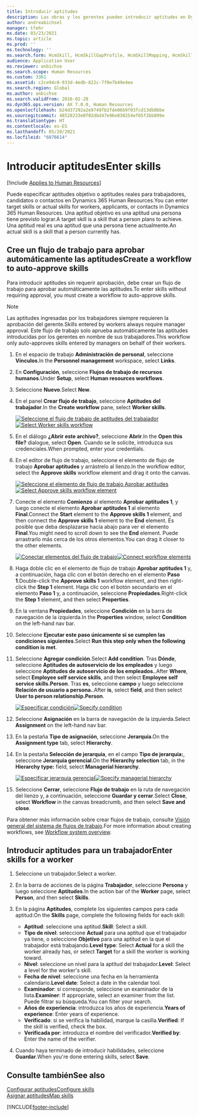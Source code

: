 ```yaml
---
title: Introducir aptitudes
description: Las obras y los gerentes pueden introducir aptitudes en Dynamics 365 Human Resources.
author: andreabichsel
manager: tfehr
ms.date: 03/23/2021
ms.topic: article
ms.prod: ''
ms.technology: ''
ms.search.form: HcmSkill, HcmSkillGapProfile, HcmSkillMapping, HcmSkillType, HcmEmployeeDevelopmentWorkspace
audience: Application User
ms.reviewer: anbichse
ms.search.scope: Human Resources
ms.custom: 3361
ms.assetid: c2ce94c0-933d-4edb-822c-7f0e7b49e4ee
ms.search.region: Global
ms.author: anbichse
ms.search.validFrom: 2016-02-28
ms.dyn365.ops.version: AX 7.0.0, Human Resources
ms.openlocfilehash: b24d37292a2e9749fb2fde06b9f03fcd13db0bbe
ms.sourcegitcommit: 48528233e0f02dbd47e96e030254ef65f2bb899e
ms.translationtype: HT
ms.contentlocale: es-ES
ms.lasthandoff: 05/20/2021
ms.locfileid: "6076614"
---
```

# <a name="enter-skills"></a><span data-ttu-id="d774e-103">Introducir aptitudes</span><span class="sxs-lookup"><span data-stu-id="d774e-103">Enter skills</span></span>

[!include [Applies to Human Resources](../includes/applies-to-hr.md)]

<span data-ttu-id="d774e-104">Puede especificar aptitudes objetivo o aptitudes reales para trabajadores, candidatos o contactos en Dynamics 365 Human Resources.</span><span class="sxs-lookup"><span data-stu-id="d774e-104">You can enter target skills or actual skills for workers, applicants, or contacts in Dynamics 365 Human Resources.</span></span> <span data-ttu-id="d774e-105">Una aptitud objetivo es una aptitud una persona tiene previsto lograr.</span><span class="sxs-lookup"><span data-stu-id="d774e-105">A target skill is a skill that a person plans to achieve.</span></span> <span data-ttu-id="d774e-106">Una aptitud real es una aptitud que una persona tiene actualmente.</span><span class="sxs-lookup"><span data-stu-id="d774e-106">An actual skill is a skill that a person currently has.</span></span>

## <a name="create-a-workflow-to-auto-approve-skills"></a><span data-ttu-id="d774e-107">Cree un flujo de trabajo para aprobar automáticamente las aptitudes</span><span class="sxs-lookup"><span data-stu-id="d774e-107">Create a workflow to auto-approve skills</span></span>

<span data-ttu-id="d774e-108">Para introducir aptitudes sin requerir aprobación, debe crear un flujo de trabajo para aprobar automáticamente las aptitudes.</span><span class="sxs-lookup"><span data-stu-id="d774e-108">To enter skills without requiring approval, you must create a workflow to auto-approve skills.</span></span>

> [!NOTE]
> <span data-ttu-id="d774e-109">Las aptitudes ingresadas por los trabajadores siempre requieren la aprobación del gerente.</span><span class="sxs-lookup"><span data-stu-id="d774e-109">Skills entered by workers always require manager approval.</span></span> <span data-ttu-id="d774e-110">Este flujo de trabajo solo aprueba automáticamente las aptitudes introducidas por los gerentes en nombre de sus trabajadores.</span><span class="sxs-lookup"><span data-stu-id="d774e-110">This workflow only auto-approves skills entered by managers on behalf of their workers.</span></span>

1. <span data-ttu-id="d774e-111">En el espacio de trabajo **Administración de personal**, seleccione **Vínculos**.</span><span class="sxs-lookup"><span data-stu-id="d774e-111">In the **Personnel management** workspace, select **Links**.</span></span>

2. <span data-ttu-id="d774e-112">En **Configuración**, seleccione **Flujos de trabajo de recursos humanos**.</span><span class="sxs-lookup"><span data-stu-id="d774e-112">Under **Setup**, select **Human resources workflows**.</span></span>

3. <span data-ttu-id="d774e-113">Seleccione **Nuevo**.</span><span class="sxs-lookup"><span data-stu-id="d774e-113">Select **New**.</span></span>

4. <span data-ttu-id="d774e-114">En el panel **Crear flujo de trabajo**, seleccione **Aptitudes del trabajador**.</span><span class="sxs-lookup"><span data-stu-id="d774e-114">In the **Create workflow** pane, select **Worker skills**.</span></span>

   <span data-ttu-id="d774e-115">[![Seleccione el flujo de trabajo de aptitudes del trabajador](media/hr-develop-skills-new-workflow.png)](media/hr-develop-skills-new-workflow.png)</span><span class="sxs-lookup"><span data-stu-id="d774e-115">[![Select Worker skills workflow](media/hr-develop-skills-new-workflow.png)](media/hr-develop-skills-new-workflow.png)</span></span>

5. <span data-ttu-id="d774e-116">En el diálogo **¿Abrir este archivo?**, seleccione **Abrir**.</span><span class="sxs-lookup"><span data-stu-id="d774e-116">In the **Open this file?** dialogue, select **Open**.</span></span> <span data-ttu-id="d774e-117">Cuando se le solicite, introduzca sus credenciales.</span><span class="sxs-lookup"><span data-stu-id="d774e-117">When prompted, enter your credentials.</span></span>

6. <span data-ttu-id="d774e-118">En el editor de flujo de trabajo, seleccione el elemento de flujo de trabajo **Aprobar aptitudes** y arrástrelo al lienzo.</span><span class="sxs-lookup"><span data-stu-id="d774e-118">In the workflow editor, select the **Approve skills** workflow element and drag it onto the canvas.</span></span>

   <span data-ttu-id="d774e-119">[![Seleccione el elemento de flujo de trabajo Aprobar aptitudes](media/hr-develop-skills-element.png)](media/hr-develop-skills-element.png)</span><span class="sxs-lookup"><span data-stu-id="d774e-119">[![Select Approve skills workflow element](media/hr-develop-skills-element.png)](media/hr-develop-skills-element.png)</span></span>

7. <span data-ttu-id="d774e-120">Conecte el elemento **Comienzo** al elemento **Aprobar aptitudes 1**, y luego conecte el elemento **Aprobar aptitudes 1** al elemento **Final**.</span><span class="sxs-lookup"><span data-stu-id="d774e-120">Connect the **Start** element to the **Approve skills 1** element, and then connect the **Approve skills 1** element to the **End** element.</span></span> <span data-ttu-id="d774e-121">Es posible que deba desplazarse hacia abajo para ver el elemento **Final**.</span><span class="sxs-lookup"><span data-stu-id="d774e-121">You might need to scroll down to see the **End** element.</span></span> <span data-ttu-id="d774e-122">Puede arrastrarlo más cerca de los otros elementos.</span><span class="sxs-lookup"><span data-stu-id="d774e-122">You can drag it closer to the other elements.</span></span>

   <span data-ttu-id="d774e-123">[![Conectar elementos del flujo de trabajo](media/hr-develop-skills-connect-elements.png)](media/hr-develop-skills-connect-elements.png)</span><span class="sxs-lookup"><span data-stu-id="d774e-123">[![Connect workflow elements](media/hr-develop-skills-connect-elements.png)](media/hr-develop-skills-connect-elements.png)</span></span>

8. <span data-ttu-id="d774e-124">Haga doble clic en el elemento de flujo de trabajo **Aprobar aptitudes 1** y, a continuación, haga clic con el botón derecho en el elemento **Paso 1**.</span><span class="sxs-lookup"><span data-stu-id="d774e-124">Double-click the **Approve skills 1** workflow element, and then right-click the **Step 1** element.</span></span> <span data-ttu-id="d774e-125">Haga clic con el botón secundario en el elemento **Paso 1** y, a continuación, seleccione **Propiedades**.</span><span class="sxs-lookup"><span data-stu-id="d774e-125">Right-click the **Step 1** element, and then select **Properties**.</span></span>

9. <span data-ttu-id="d774e-126">En la ventana **Propiedades**, seleccione **Condición** en la barra de navegación de la izquierda.</span><span class="sxs-lookup"><span data-stu-id="d774e-126">In the **Properties** window, select **Condition** on the left-hand nav bar.</span></span>

10. <span data-ttu-id="d774e-127">Seleccione **Ejecutar este paso únicamente si se cumplen las condiciones siguientes**.</span><span class="sxs-lookup"><span data-stu-id="d774e-127">Select **Run this step only when the following condition is met**.</span></span>

11. <span data-ttu-id="d774e-128">Seleccione **Agregar condición**.</span><span class="sxs-lookup"><span data-stu-id="d774e-128">Select **Add condition**.</span></span> <span data-ttu-id="d774e-129">Tras **Dónde**, seleccione **Aptitudes de autoservicio de los empleados** y luego seleccione **Aptitudes de autoservicio de los empleados.**.</span><span class="sxs-lookup"><span data-stu-id="d774e-129">After **Where**, select **Employee self service skills**, and then select **Employee self service skills.Person**.</span></span> <span data-ttu-id="d774e-130">Tras **es**, seleccione **campo** y luego seleccione **Relación de usuario a persona.**.</span><span class="sxs-lookup"><span data-stu-id="d774e-130">After **is**, select **field**, and then select **User to person relationship.Person**.</span></span>

    <span data-ttu-id="d774e-131">[![Especificar condición](media/hr-develop-skills-condition.png)](media/hr-develop-skills-condition.png)</span><span class="sxs-lookup"><span data-stu-id="d774e-131">[![Specify condition](media/hr-develop-skills-condition.png)](media/hr-develop-skills-condition.png)</span></span>

12. <span data-ttu-id="d774e-132">Seleccione **Asignación** en la barra de navegación de la izquierda.</span><span class="sxs-lookup"><span data-stu-id="d774e-132">Select **Assignment** on the left-hand nav bar.</span></span>

13. <span data-ttu-id="d774e-133">En la pestaña **Tipo de asignación**, seleccione **Jerarquía**.</span><span class="sxs-lookup"><span data-stu-id="d774e-133">On the **Assignment type** tab, select **Hierarchy**.</span></span>

14. <span data-ttu-id="d774e-134">En la pestaña **Selección de jerarquía**, en el campo **Tipo de jerarquía:**, seleccione **Jerarquía gerencial**.</span><span class="sxs-lookup"><span data-stu-id="d774e-134">On the **Hierarchy selection** tab, in the **Hierarchy type:** field, select **Managerial hierarchy**.</span></span>

    <span data-ttu-id="d774e-135">[![Especificar jerarquía gerencial](media/hr-develop-skills-hierarchy.png)](media/hr-develop-skills-hierarchy.png)</span><span class="sxs-lookup"><span data-stu-id="d774e-135">[![Specify managerial hierarchy](media/hr-develop-skills-hierarchy.png)](media/hr-develop-skills-hierarchy.png)</span></span>

15. <span data-ttu-id="d774e-136">Seleccione **Cerrar**, seleccione **Flujo de trabajo** en la ruta de navegación del lienzo y, a continuación, seleccione **Guardar y cerrar**.</span><span class="sxs-lookup"><span data-stu-id="d774e-136">Select **Close**, select **Workflow** in the canvas breadcrumb, and then select **Save and close**.</span></span>

<span data-ttu-id="d774e-137">Para obtener más información sobre crear flujos de trabajo, consulte [Visión general del sistema de flujos de trabajo](https://docs.microsoft.com/dynamics365/fin-ops-core/fin-ops/organization-administration/overview-workflow-system?toc=/dynamics365/human-resources/toc.json).</span><span class="sxs-lookup"><span data-stu-id="d774e-137">For more information about creating workflows, see [Workflow system overview](https://docs.microsoft.com/dynamics365/fin-ops-core/fin-ops/organization-administration/overview-workflow-system?toc=/dynamics365/human-resources/toc.json).</span></span>

## <a name="enter-skills-for-a-worker"></a><span data-ttu-id="d774e-138">Introducir aptitudes para un trabajador</span><span class="sxs-lookup"><span data-stu-id="d774e-138">Enter skills for a worker</span></span>

1. <span data-ttu-id="d774e-139">Seleccione un trabajador.</span><span class="sxs-lookup"><span data-stu-id="d774e-139">Select a worker.</span></span>

2. <span data-ttu-id="d774e-140">En la barra de acciones de la página **Trabajador**, seleccione **Persona** y luego seleccione **Aptitudes**.</span><span class="sxs-lookup"><span data-stu-id="d774e-140">In the action bar of the **Worker** page, select **Person**, and then select **Skills**.</span></span>

3. <span data-ttu-id="d774e-141">En la página **Aptitudes**, complete los siguientes campos para cada aptitud:</span><span class="sxs-lookup"><span data-stu-id="d774e-141">On the **Skills** page, complete the following fields for each skill:</span></span>

   - <span data-ttu-id="d774e-142">**Aptitud**: seleccione una aptitud.</span><span class="sxs-lookup"><span data-stu-id="d774e-142">**Skill**: Select a skill.</span></span>
   - <span data-ttu-id="d774e-143">**Tipo de nivel**: seleccione **Actual** para una aptitud que el trabajador ya tiene, o seleccione **Objetivo** para una aptitud en la que el trabajador está trabajando.</span><span class="sxs-lookup"><span data-stu-id="d774e-143">**Level type**: Select **Actual** for a skill the worker already has, or select **Target** for a skill the worker is working toward.</span></span>
   - <span data-ttu-id="d774e-144">**Nivel**: seleccione un nivel para la aptitud del trabajador.</span><span class="sxs-lookup"><span data-stu-id="d774e-144">**Level**: Select a level for the worker's skill.</span></span>
   - <span data-ttu-id="d774e-145">**Fecha de nivel**: seleccione una fecha en la herramienta calendario.</span><span class="sxs-lookup"><span data-stu-id="d774e-145">**Level date**: Select a date in the calendar tool.</span></span>
   - <span data-ttu-id="d774e-146">**Examinador**: si corresponde, seleccione un examinador de la lista.</span><span class="sxs-lookup"><span data-stu-id="d774e-146">**Examiner**: If appropriate, select an examiner from the list.</span></span> <span data-ttu-id="d774e-147">Puede filtrar su búsqueda.</span><span class="sxs-lookup"><span data-stu-id="d774e-147">You can filter your search.</span></span>
   - <span data-ttu-id="d774e-148">**Años de experiencia**: introduzca los años de experiencia.</span><span class="sxs-lookup"><span data-stu-id="d774e-148">**Years of experience**: Enter years of experience.</span></span>
   - <span data-ttu-id="d774e-149">**Verificado**: si se verifica la habilidad, marque la casilla.</span><span class="sxs-lookup"><span data-stu-id="d774e-149">**Verified**: If the skill is verified, check the box.</span></span>
   - <span data-ttu-id="d774e-150">**Verificada por**: introduzca el nombre del verificador.</span><span class="sxs-lookup"><span data-stu-id="d774e-150">**Verified by**: Enter the name of the verifier.</span></span>

4. <span data-ttu-id="d774e-151">Cuando haya terminado de introducir habilidades, seleccione **Guardar**.</span><span class="sxs-lookup"><span data-stu-id="d774e-151">When you're done entering skills, select **Save**.</span></span>

## <a name="see-also"></a><span data-ttu-id="d774e-152">Consulte también</span><span class="sxs-lookup"><span data-stu-id="d774e-152">See also</span></span>

[<span data-ttu-id="d774e-153">Configurar aptitudes</span><span class="sxs-lookup"><span data-stu-id="d774e-153">Configure skills</span></span>](hr-develop-skills.md)<br>
[<span data-ttu-id="d774e-154">Asignar aptitudes</span><span class="sxs-lookup"><span data-stu-id="d774e-154">Map skills</span></span>](hr-develop-map-skills.md)

[!INCLUDE[footer-include](../includes/footer-banner.md)]